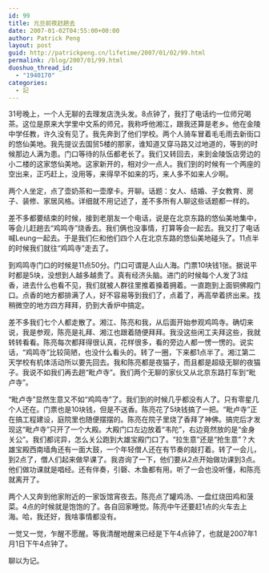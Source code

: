 ```yaml
---
id: 99
title: 元旦前夜赶趟去
date: 2007-01-02T04:55:00+00:00
author: Patrick Peng
layout: post
guid: http://patrickpeng.cn/lifetime/2007/01/02/99.html
permalink: /blog/2007/01/99.html
duoshuo_thread_id:
  - "1940170"
categories:
  - 記
---
```

<p>31号晚上，一个人无聊的去理发店洗头发。8点钟了，我打了电话约一位师兄喝茶。这位是原来大学里中文系的师兄，我称呼他湘江，跟我还算是老乡。他在金陵中学任教，许久没有见了。我先奔到了他们学校。两个人骑车冒着毛毛雨去新街口的悠仙美地。我先提议去国贸5楼的那家，谁知道又穿马路又过地道的，等到的时候那边人满为患。门口等待的队伍都老长了。我们又转回去，来到金陵饭店旁边的小二楼的这家悠仙美地。这家新开的，相对少一点人。我们到的时候有一个两座的空出来，正巧赶上，没用等，来得早不如来的巧，来人多不如来人少啊。</p>  <p>两个人坐定，点了壶奶茶和一壶摩卡。开聊。话题：女人、结婚、子女教育、房子、装修、家居风格。详细就不用记述了，差不多所有人聊这些话题都一样的。</p>  <p>差不多都要结束的时候，接到老朋友一个电话，说是在北京东路的悠仙美地集中，等会儿赶趟去“鸡鸣寺”烧香去。我们俩也没事情，打算等会一起去。我又打了电话喊Leung一起去。于是我们仨和他们四个人在北京东路的悠仙美地碰头了。11点半的时候我们就往“鸡鸣寺”走去了。</p>  <p>到鸡鸣寺门口的时候是11点50分。门口可谓是人山人海。门票10块钱1张。据说平时都是5块，没想到人越多越贵了。真有经济头脑。进门的时候每个人发了3炷香，进去什么也看不见，我们就被人群往里推着搡着拥着。一直跑到上面铜佛殿门口。点香的地方都排满了人，好不容易等到我们了，点着了，再高举着挤出来。找稍微空的地方四方拜拜，扔到大香炉中搞定。</p>  <p>差不多我们七个人都走散了。湘江、陈亮和我，从后面开始参观鸡鸣寺。确切来说，我是参观，陈亮是礼拜、湘江也跟着随便拜拜。我没这些闲工夫拜这些，我就转转看看。陈亮每次都拜得很认真，花样很多，看的旁边人都一愣一愣的。说实话，“鸡鸣寺”比较简陋，也没什么看头的。转了一圈，下来都1点半了。湘江第二天学校有机体活动所以要先回去。我和陈亮都是夜猫子，而且都是超级无聊的夜猫子。我说不如我们再去趟“毗卢寺”。我们两个无聊的家伙又从北京东路打车到“毗卢寺”。</p>  <p>“毗卢寺”显然生意又不如“鸡鸣寺”了。我们到的时候几乎都没有人了。只有零星几个人还在。门票也是10块钱，但是不送香。陈亮花了5块钱搞了一把。“毗卢寺”正在搞工程建设，庭院里也随便摆摆的。陈亮在院子里烧了香拜了神佛。搞完后才发现这“毗卢寺”只开了一个大殿。大殿门口左边放着“韦陀”，右边竟然放的是“金身关公”。我们都诧异，怎么关公跑到大雄宝殿门口了。“拉生意”还是“抢生意”？大雄宝殿西南墙角还有一面大鼓，一个年轻僧人还在有节奏的敲打着。转了一会儿，到2点了，僧人们起来做早课了。我咨询了一下，他们要从2点开始做功课到3点。他们做功课就是唱经。还有伴奏，引磬、木鱼都有用。听了一会也没听懂，和陈亮就离开了。</p>  <p>两个人又奔到他家附近的一家饭馆宵夜去。陈亮点了罐鸡汤、一盘红烧田鸡和菠菜。4点的时候就是饱饱的了。各自回家睡觉。陈亮中午还要赶1点的火车去上海。哈，我还好，我啥事情都没有。</p>  <p>一觉又一觉，乍醒不愿醒。等我清醒地醒来已经是下午4点钟了，也就是2007年1月1日下午4点钟了。</p>  <p>聊以为记。</p>